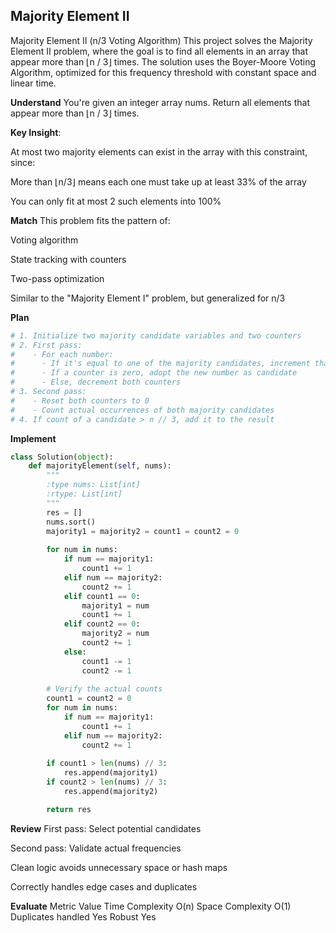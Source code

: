 ## Majority Element II
Majority Element II (n/3 Voting Algorithm)
This project solves the Majority Element II problem, where the goal is to find all elements in an array that appear more than ⌊n / 3⌋ times. The solution uses the Boyer-Moore Voting Algorithm, optimized for this frequency threshold with constant space and linear time.

**Understand**
You're given an integer array nums. Return all elements that appear more than ⌊n / 3⌋ times.

**Key Insight**:

At most two majority elements can exist in the array with this constraint, since:

More than ⌊n/3⌋ means each one must take up at least 33% of the array

You can only fit at most 2 such elements into 100%

**Match**
This problem fits the pattern of:

Voting algorithm

State tracking with counters

Two-pass optimization

Similar to the "Majority Element I" problem, but generalized for n/3


**Plan**
```python
# 1. Initialize two majority candidate variables and two counters
# 2. First pass:
#    - For each number:
#      - If it's equal to one of the majority candidates, increment that counter
#      - If a counter is zero, adopt the new number as candidate
#      - Else, decrement both counters
# 3. Second pass:
#    - Reset both counters to 0
#    - Count actual occurrences of both majority candidates
# 4. If count of a candidate > n // 3, add it to the result
```

**Implement**
```python
class Solution(object):
    def majorityElement(self, nums):
        """
        :type nums: List[int]
        :rtype: List[int]
        """
        res = []
        nums.sort()
        majority1 = majority2 = count1 = count2 = 0
        
        for num in nums:
            if num == majority1:
                count1 += 1
            elif num == majority2:
                count2 += 1
            elif count1 == 0:
                majority1 = num
                count1 += 1
            elif count2 == 0:
                majority2 = num
                count2 += 1
            else:
                count1 -= 1
                count2 -= 1
        
        # Verify the actual counts
        count1 = count2 = 0
        for num in nums:
            if num == majority1:
                count1 += 1
            elif num == majority2:
                count2 += 1
        
        if count1 > len(nums) // 3:
            res.append(majority1)
        if count2 > len(nums) // 3:
            res.append(majority2)

        return res
```
**Review**
 First pass: Select potential candidates

 Second pass: Validate actual frequencies

 Clean logic avoids unnecessary space or hash maps

 Correctly handles edge cases and duplicates

**Evaluate**
Metric	Value
Time Complexity	O(n)
Space Complexity	O(1)
Duplicates handled	 Yes
Robust	 Yes